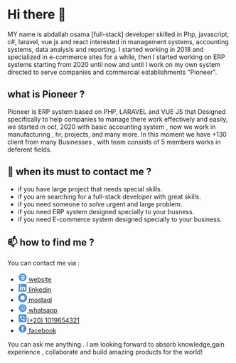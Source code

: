  # Hi there 👋

MY name is abdallah osama [full-stack] developer skilled in Php, javascript, c#, laravel, vue.js and react interested in management systems, accounting systems, data analysis and reporting. I started working in 2018 and specialized in e-commerce sites for a while, then I started working on ERP systems starting from 2020 until now and until I work on my own system directed to serve companies and commercial establishments "Pioneer".

## what is Pioneer ?

Pioneer is ERP system based on PHP, LARAVEL and VUE JS that Designed specifically to help companies to manage there work effectively and easily, we started in oct, 2020 with basic accounting system , now we work in manufacturing , hr, projects, and many more. In this moment we have +130 client from many Businesses , with team consists of 5 members works in deferent fields.

## 💬 when its must to contact me ?
 
 - if you have large project that needs special skills.
 - if you are searching for a full-stack developer with great skills.
 - if you need someone to solve urgent and large problem.
 - if you need ERP system designed  specially  to your busness.
 - if you need E-commerce system designed  specially to your business.

## 📫 how to find me ?

You can contact me via :
- [<img src="/website.png" width="20" height="20"> website](https://abdllahosama.github.io)
- [<img src="/linkedin.png" width="20" height="20"> linkedin](https://www.linkedin.com/in/abdallahosama/)
- [<img src="/mostaql.png" width="20" height="20">  mostaql](https://mostaql.com/u/a_allh)
- [<img src="/whatsapp.png" width="20" height="20"> whatsapp](https://wa.me/01019654321)
- [<img src="/mobile.png" width="20" height="20">(+20) 1019654321](#)
- [<img src="/facebook.png" width="20" height="20" > facebook](https://www.facebook.com/a.allh123)

You can ask me anything . I am looking forward to absorb knowledge,gain experience , collaborate and build amazing products for the world!
